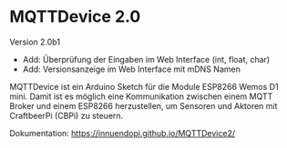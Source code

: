 # MQTTDevice 2.0

Version 2.0b1

- Add:      Überprüfung der Eingaben im Web Interface (int, float, char)
- Add:      Versionsanzeige im Web Interface mit mDNS Namen

MQTTDevice ist ein Arduino Sketch für die Module ESP8266 Wemos D1 mini. Damit ist es möglich eine Kommunikation zwischen einem MQTT Broker und einem ESP8266 herzustellen, um Sensoren und Aktoren mit CraftbeerPi (CBPi) zu steuern.

Dokumentation: <https://innuendopi.github.io/MQTTDevice2/>
